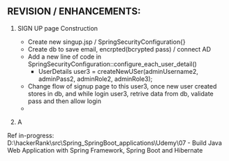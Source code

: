 ## REVISION / ENHANCEMENTS: 

1.  SIGN UP page Construction
    -  Create new singup.jsp / SpringSecurityConfiguration{}
    - Create db to save email, encrpted(bcrypted pass) / connect AD
    - Add a new line of code in SpringSecurityConfiguration::configure_each_user_detail() 
      - UserDetails user3 = createNewUSer(adminUsername2, adminPass2, adminRole2, adminRole3);
    -  Change flow of signup page to this user3, once new user created stores in db, and while login user3, retrive data from db, validate pass and then allow login
    - 

2. A


Ref in-progress: D:\hackerRank\src\Spring_SpringBoot_applications\Udemy\07 - Build Java Web Application with Spring Framework, Spring Boot and Hibernate